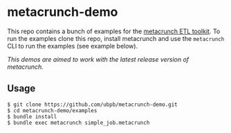 metacrunch-demo
===============

This repo contains a bunch of examples for the [metacrunch ETL toolkit](https://github.com/ubpb/metacrunch).
To run the examples clone this repo, install metacrunch and use the `metacrunch` CLI to run the examples (see example below).

*This demos are aimed to work with the latest release version of metacrunch.*

Usage
-----

```
$ git clone https://github.com/ubpb/metacrunch-demo.git
$ cd metacrunch-demo/examples
$ bundle install
$ bundle exec metacrunch simple_job.metacrunch
```
